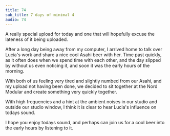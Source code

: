 ```yaml
---
title: 74
sub_title: 7 days of minimal 4
audio: 74
---
```


A really special upload for today and one that will hopefully excuse the lateness of it being uploaded. 

After a long day being away from my computer, I arrived home to talk over Lucia's work and share a nice cool Asahi beer with her. Time past quickly, as it often does when we spend time with each other, and the day slipped by without us even noticing it, and soon it was the early hours of the morning.

With both of us feeling very tired and slightly numbed from our Asahi, and my upload not having been done, we decided to sit together at the Nord Modular and create something very quickly together.

With high frequencies and a hint at the ambient noises in our studio and outside our studio window, I think it is clear to hear Lucia's influence on todays sound.

I hope you enjoy todays sound, and perhaps can join us for a cool beer into the early hours by listening to it.
